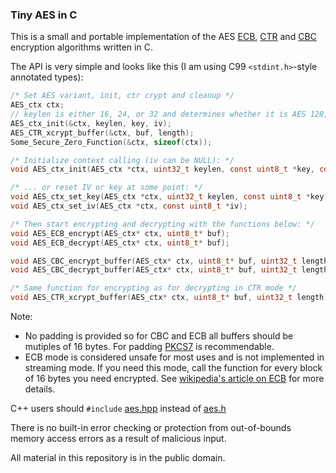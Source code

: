 ### Tiny AES in C

This is a small and portable implementation of the AES [ECB](https://en.wikipedia.org/wiki/Block_cipher_mode_of_operation#Electronic_Codebook_.28ECB.29), [CTR](https://en.wikipedia.org/wiki/Block_cipher_mode_of_operation#Counter_.28CTR.29) and [CBC](https://en.wikipedia.org/wiki/Block_cipher_mode_of_operation#Cipher_Block_Chaining_.28CBC.29) encryption algorithms written in C.

The API is very simple and looks like this (I am using C99 `<stdint.h>`-style annotated types):

```C
/* Set AES variant, init, ctr crypt and cleanup */
AES_ctx ctx;
// keylen is either 16, 24, or 32 and determines whether it is AES 128, 192 or 256 respectively
AES_ctx_init(&ctx, keylen, key, iv);
AES_CTR_xcrypt_buffer(&ctx, buf, length);
Some_Secure_Zero_Function(&ctx, sizeof(ctx));

/* Initialize context calling (iv can be NULL): */
void AES_ctx_init(AES_ctx *ctx, uint32_t keylen, const uint8_t *key, const uint8_t *iv);

/* ... or reset IV or key at some point: */
void AES_ctx_set_key(AES_ctx *ctx, uint32_t keylen, const uint8_t *key);
void AES_ctx_set_iv(AES_ctx *ctx, const uint8_t *iv);

/* Then start encrypting and decrypting with the functions below: */
void AES_ECB_encrypt(AES_ctx* ctx, uint8_t* buf);
void AES_ECB_decrypt(AES_ctx* ctx, uint8_t* buf);

void AES_CBC_encrypt_buffer(AES_ctx* ctx, uint8_t* buf, uint32_t length);
void AES_CBC_decrypt_buffer(AES_ctx* ctx, uint8_t* buf, uint32_t length);

/* Same function for encrypting as for decrypting in CTR mode */
void AES_CTR_xcrypt_buffer(AES_ctx* ctx, uint8_t* buf, uint32_t length);
```

Note: 
 * No padding is provided so for CBC and ECB all buffers should be mutiples of 16 bytes. For padding [PKCS7](https://en.wikipedia.org/wiki/Padding_(cryptography)#PKCS7) is recommendable.
 * ECB mode is considered unsafe for most uses and is not implemented in streaming mode. If you need this mode, call the function for every block of 16 bytes you need encrypted. See [wikipedia's article on ECB](https://en.wikipedia.org/wiki/Block_cipher_mode_of_operation#Electronic_Codebook_(ECB)) for more details.

C++ users should `#include` [aes.hpp](https://github.com/kokke/tiny-AES-c/blob/master/aes.hpp) instead of [aes.h](https://github.com/kokke/tiny-AES-c/blob/master/aes.h)

There is no built-in error checking or protection from out-of-bounds memory access errors as a result of malicious input.

All material in this repository is in the public domain.
